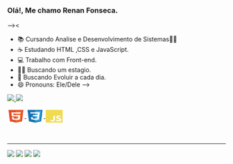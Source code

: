 ### Olá!, Me chamo Renan Fonseca.
--><
- 📚 Cursando Analise e Desenvolvimento de Sistemas👨‍💻
- ☕ Estudando HTML ,CSS e JavaScript.
- 💻 Trabalho com Front-end.
- 👶🏻 Buscando um estagio.
- 🧩 Buscando Evoluir a cada dia.
- 😄 Pronouns: Ele/Dele
-->

<div>
  <a href="https://github.com/RenanFon">
  <img height="180em" src="https://github-readme-stats.vercel.app/api?username=RenanFon&show_icons=true&theme=midnight-purple&include_all_commits=true&count_private=true"/>
  <img height="180em" src="https://github-readme-stats.vercel.app/api/top-langs/?username=RenanFon&layout=compact&langs_count=7&theme=midnight-purple"/>
</div>
  <div style="display: inline_block"><br>
  <img align="center" alt="Rafa-HTML" height="30" width="40" src="https://raw.githubusercontent.com/devicons/devicon/master/icons/html5/html5-original.svg">
  <img align="center" alt="Rafa-CSS" height="30" width="40" src="https://raw.githubusercontent.com/devicons/devicon/master/icons/css3/css3-original.svg">
  <img align="center" alt="Rafa-Js" height="30" width="40" src="https://raw.githubusercontent.com/devicons/devicon/master/icons/javascript/javascript-plain.svg">
</div>
<div>
  <br><br>
  <hr>
  <a href = "facebook.com/renan.fonseca.7927"><img src="https://img.shields.io/badge/Facebook-1877F2?style=for-the-badge&logo=facebook&logoColor=white" target="_blank"></a>
  <a href="https://instagram.com/renan-fonseca_64" target="_blank"><img src="https://img.shields.io/badge/-Instagram-%23E4405F?style=for-the-badge&logo=instagram&logoColor=white" target="_blank"></a>
  <a href = "mailto:renanfonseca88@gmail.com"><img src="https://img.shields.io/badge/-Gmail-%23333?style=for-the-badge&logo=gmail&logoColor=white" target="_blank"></a>
  <a href="https://www.linkedin.com/in/renanantunesfonseca" target="_blank"><img src="https://img.shields.io/badge/-LinkedIn-%230077B5?style=for-the-badge&logo=linkedin&logoColor=white" target="_blank"></a>   
</div>
  
